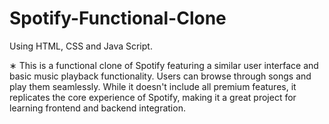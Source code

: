 # Spotify-Functional-Clone

Using HTML, CSS and Java Script.

∗ This is a functional clone of Spotify featuring a similar user interface and basic music playback functionality. Users can browse through songs and play them seamlessly. While it doesn't include all premium features, it replicates the core experience of Spotify, making it a great project for learning frontend and backend integration.
